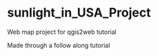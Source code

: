 # sunlight_in_USA_Project

Web map project for qgis2web tutorial

Made through a follow along tutorial
